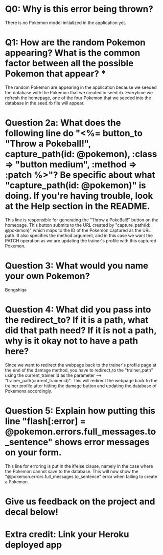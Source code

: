 # Q0: Why is this error being thrown?

There is no Pokemon model initialized in the application yet.

# Q1: How are the random Pokemon appearing? What is the common factor between all the possible Pokemon that appear? *

The random Pokemon are appearing in the application because we seeded the database with the Pokemon that
we created in seed.rb. Everytime we refresh the homepage, one of the four Pokemon that we seeded into the database in the 
seed.rb file will appear.

# Question 2a: What does the following line do "<%= button_to "Throw a Pokeball!", capture_path(id: @pokemon), :class => "button medium", :method => :patch %>"? Be specific about what "capture_path(id: @pokemon)" is doing. If you're having trouble, look at the Help section in the README.

This line is responsible for generating the "Throw a PokeBall!" button on the homepage. This button submits to the URL
created by "capture_path(id: @pokemon)" which maps to the ID of the Pokemon captured as the URL path. It also specifies the method argument, and in this case we want the PATCH operation as we are updating the trainer's profile with this captured Pokemon.

# Question 3: What would you name your own Pokemon?

Bongshiqa

# Question 4: What did you pass into the redirect_to? If it is a path, what did that path need? If it is not a path, why is it okay not to have a path here?

Since we want to redirect the webpage back to the trainer's profile page at the end of the damage method, you have to redirect_to
the "trainer_path" using the current_trainer.id as the parameter --> "trainer_path(current_trainer.id)". This will redirect the webpage back to the trainer profile after hitting the damage button and updating the database of Pokemons accordingly. 

# Question 5: Explain how putting this line "flash[:error] = @pokemon.errors.full_messages.to_sentence" shows error messages on your form.

This line for erroring is put in the if/else clause, namely in the case where the Pokemon cannot save to the database. This will now show the "@pokemon.errors.full_messages.to_sentence" error when failing to create a Pokemon.

# Give us feedback on the project and decal below!

# Extra credit: Link your Heroku deployed app
